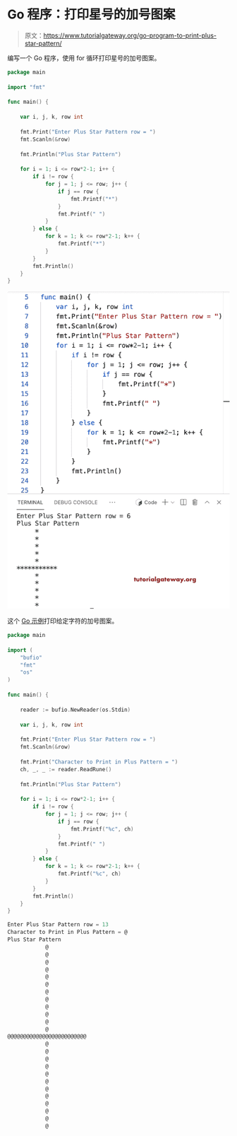 # Go 程序：打印星号的加号图案

> 原文：<https://www.tutorialgateway.org/go-program-to-print-plus-star-pattern/>

编写一个 Go 程序，使用 for 循环打印星号的加号图案。

```go
package main

import "fmt"

func main() {

	var i, j, k, row int

	fmt.Print("Enter Plus Star Pattern row = ")
	fmt.Scanln(&row)

	fmt.Println("Plus Star Pattern")

	for i = 1; i <= row*2-1; i++ {
		if i != row {
			for j = 1; j <= row; j++ {
				if j == row {
					fmt.Printf("*")
				}
				fmt.Printf(" ")
			}
		} else {
			for k = 1; k <= row*2-1; k++ {
				fmt.Printf("*")
			}
		}
		fmt.Println()
	}
}
```

![Go Program to Print Plus Star Pattern](img/b7008cab98da37b4fb6e94173c85ae3c.png)

这个 [Go 示例](https://www.tutorialgateway.org/go-programs/)打印给定字符的加号图案。

```go
package main

import (
	"bufio"
	"fmt"
	"os"
)

func main() {

	reader := bufio.NewReader(os.Stdin)

	var i, j, k, row int

	fmt.Print("Enter Plus Star Pattern row = ")
	fmt.Scanln(&row)

	fmt.Print("Character to Print in Plus Pattern = ")
	ch, _, _ := reader.ReadRune()

	fmt.Println("Plus Star Pattern")

	for i = 1; i <= row*2-1; i++ {
		if i != row {
			for j = 1; j <= row; j++ {
				if j == row {
					fmt.Printf("%c", ch)
				}
				fmt.Printf(" ")
			}
		} else {
			for k = 1; k <= row*2-1; k++ {
				fmt.Printf("%c", ch)
			}
		}
		fmt.Println()
	}
}
```

```go
Enter Plus Star Pattern row = 13
Character to Print in Plus Pattern = @
Plus Star Pattern
            @ 
            @ 
            @ 
            @ 
            @ 
            @ 
            @ 
            @ 
            @ 
            @ 
            @ 
            @ 
@@@@@@@@@@@@@@@@@@@@@@@@@
            @ 
            @ 
            @ 
            @ 
            @ 
            @ 
            @ 
            @ 
            @ 
            @ 
            @ 
            @ 
```
